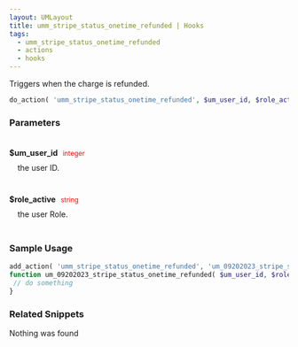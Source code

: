 ```yaml
---
layout: UMLayout
title: umm_stripe_status_onetime_refunded | Hooks
tags: 
  - umm_stripe_status_onetime_refunded
  - actions
  - hooks
---
```

Triggers when the charge is refunded.
``` php
do_action( 'umm_stripe_status_onetime_refunded', $um_user_id, $role_active )
```
<div class='hook-sep'></div>

### Parameters

<div style='padding: 20px 0px 10px;'>
<strong>$um_user_id</strong> <span style='color:red;font-size:12px;padding: 0px 5px 0px 5px' >integer</span>
<div style="margin-left:10px;padding: 10px 5px">the user ID.</div>
</div>
<div style='padding: 20px 0px 10px;'>
<strong>$role_active</strong> <span style='color:red;font-size:12px;padding: 0px 5px 0px 5px' >string</span>
<div style="margin-left:10px;padding: 10px 5px">the user Role.</div>
</div>
<div class='hook-sep'></div>



### Sample Usage

``` php
add_action( 'umm_stripe_status_onetime_refunded', 'um_09202023_stripe_status_onetime_refunded ', 10, 2 )
function um_09202023_stripe_status_onetime_refunded( $um_user_id, $role_active ){
 // do something
}
```
<div class='hook-sep'></div>



### Related Snippets

Nothing was found

